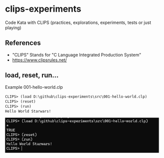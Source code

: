 # clips-experiments
Code Kata with CLIPS (practices, explorations, experiments, tests or just playing)

## References
 - "CLIPS" Stands for "C Language Integrated Production System"
 - https://www.clipsrules.net/

 ## load, reset, run...
 
 Example 001-hello-world.clp
```
CLIPS> (load D:\github\clips-experiments\src\001-hello-world.clp)
CLIPS> (reset)
CLIPS> (run)
Hello World Starwars!
```
 ![alt text](assets/clips-load-reset-run.png)